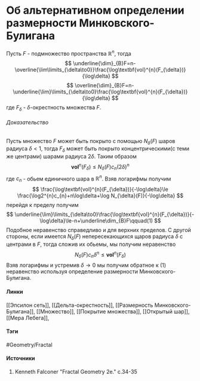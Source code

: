 # Об альтернативном определении размерности Минковского-Булигана
Пусть $F$ - подмножество пространства $\mathbb{R}^{n}$, тогда
$$
\underline{\dim}_{B}F=n-\overline{\lim\limits_{\delta\to0}}\frac{\log\textbf{vol}^{n}(F_{\delta})}{\log\delta}
$$
$$
\overline{\dim}_{B}F=n-\underline{\lim}\limits_{\delta\to0}\frac{\log\textbf{vol}^{n}(F_{\delta})}{\log\delta}
$$
где $F_{\delta}$ - $\delta$-окрестность множества $F$.

###### Доказательство
Пусть множество $F$ может быть покрыто с помощью $N_{\delta}(F)$ шаров радиуса $\delta<1$, тогда $F_{\delta}$ может быть покрыто концентрическими(с теми же центрами) шарами радиуса $2\delta$. Таким образом
$$
\textbf{vol}^{n}(F_{\delta})\le N_{\delta}(F)c_{n}(2\delta)^{n}
$$
где $c_{n}$ - обьем единичного шара в $\mathbb{R}^{n}$. Взяв логарифмы получим
$$
\frac{\log\textbf{vol}^{n}(F_{\delta})}{-\log\delta}\le
\frac{\log2^{n}c_{n}+n\log\delta+\log N_{\delta}(F)}{-\log\delta}
$$
перейдя к пределу получим
$$
\underline{\lim}\limits_{\delta\to0}\frac{\log\textbf{vol}^{n}(F_{\delta})}{-\log\delta}\le-n+\underline\dim_{B}F\qquad(1)
$$
Подобное неравенство справедливо и для верхних пределов.
С другой стороны, если имеется $N_{\delta}(F)$ непересекающихся щаров радиуса $\delta$ с центрами в $F$, тогда сложив их обьемы, мы получим неравенство
$$
N_{\delta}(F)c_{n}\delta^{n}\le\textbf{vol}^{n}(F_{\delta})
$$
Взяв логарифмы и устремив $\delta\to0$ мы получим обратное к $(1)$ неравенство используя определение размерности Минковского-Булигана.
#### Линки
[[Эпсилон сеть]],
[[Дельта-окрестность]],
[[Размерность Минковского-Булигана]],
[[Множество]],
[[Покрытие множества]],
[[Открытый шар]],
[[Мера Лебега]],
#### Тэги
 #Geometry/Fractal 
#### Источники
1. Kenneth Falconer "Fractal Geometry 2e." c.34-35